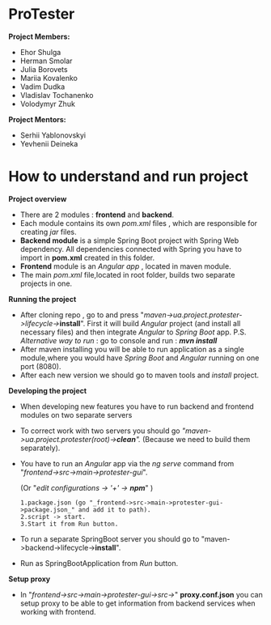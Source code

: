 # ProTester

**Project Members:**

- Ehor Shulga
- Herman Smolar
- Julia Borovets
- Mariia Kovalenko
- Vadim Dudka
- Vladislav Tochanenko
- Volodymyr Zhuk

**Project Mentors:**

- Serhii Yablonovskyi
- Yevhenii Deineka

# How to understand and run project


**Project overview**

* There are 2 modules : **frontend** and **backend**.
* Each module contains its own _pom.xml_ files , which are responsible for creating _jar_ files.
* **Backend module** is a simple Spring Boot project with Spring Web dependency.
All dependencies connected with Spring you have to import in __pom.xml__ created in this folder.
* **Frontend** module is an _Angular_ _app_ , located in maven module.
* The main _pom.xml_ file,located in root folder, builds two separate projects in one.

**Running the project**
* After cloning repo , go to and press "_maven->ua.project.protester->lifecycle->_**install**".
First it will build _Angular_ project (and install all necessary files) and then integrate _Angular_ to _Spring Boot_ app.
        P.S. _Alternative way to run_ : go to console and run : **_mvn install_**
* After maven installing you will be able to run application as a single module,where you would have 
_Spring Boot_ and _Angular_ running on one port (8080).
* After each new version we should go to maven tools and _install_ project.

**Developing the project**
* When developing new features you have to run backend and frontend modules on two separate servers
* To correct work with two servers you should go  _"maven->ua.project.protester(root)->**clean**"._
(Because we need to build them separately).
* You have to run an _Angular_ app via the _ng serve_ command from 
"_frontend->src->main->protester-gui_".
    
    (Or "_edit configurations -> '+' -> **npm**_" )
 
      1.package.json (go "_frontend->src->main->protester-gui->package.json_" and add it to path).
      2.script -> start.
      3.Start it from Run button.
* To run a separate SpringBoot server you should go to "maven->backend->lifecycle->**install**".
* Run as SpringBootApplication from _Run_ button.

**Setup proxy**
* In "_frontend->src->main->protester-gui->src->_" **proxy.conf.json**  you can setup proxy to be able
to get information from backend services when working with frontend.
